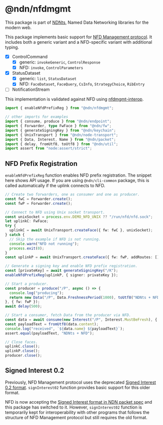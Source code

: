 # @ndn/nfdmgmt

This package is part of [NDNts](https://yoursunny.com/p/NDNts/), Named Data Networking libraries for the modern web.

This package implements basic support for [NFD Management protocol](https://redmine.named-data.net/projects/nfd/wiki/Management).
It includes both a generic variant and a NFD-specific variant with additional typing.

* [X] ControlCommand
  * [X] generic: `invokeGeneric`, `ControlResponse`
  * [X] NFD: `invoke`, `ControlParameters`
* [X] StatusDataset
  * [X] generic: `list`, `StatusDataset`
  * [X] NFD: `FaceDataset`, `FaceQuery`, `CsInfo`, `StrategyChoice`, `RibEntry`
* [ ] NotificationStream

This implementation is validated against NFD using [nfdmgmt-interop](../../integ/nfdmgmt-interop/).

```ts
import { enableNfdPrefixReg } from "@ndn/nfdmgmt";

// other imports for examples
import { consume, produce } from "@ndn/endpoint";
import { Forwarder, type FwFace } from "@ndn/fw";
import { generateSigningKey } from "@ndn/keychain";
import { UnixTransport } from "@ndn/node-transport";
import { Data, Interest, Name } from "@ndn/packet";
import { delay, fromUtf8, toUtf8 } from "@ndn/util";
import assert from "node:assert/strict";
```

## NFD Prefix Registration

`enableNfdPrefixReg` function enables NFD prefix registration.
The snippet here shows API usage.
If you are using `@ndn/cli-common` package, this is called automatically if the uplink connects to NFD.

```ts
// Create two forwarders, one as consumer and one as producer.
const fwC = Forwarder.create();
const fwP = Forwarder.create();

// Connect to NFD using Unix socket transport.
const unixSocket = process.env.DEMO_NFD_UNIX ?? "/run/nfd/nfd.sock";
let uplinkC: FwFace;
try {
  uplinkC = await UnixTransport.createFace({ fw: fwC }, unixSocket);
} catch {
  // Skip the example if NFD is not running.
  console.warn("NFD not running");
  process.exit(0);
}
const uplinkP = await UnixTransport.createFace({ fw: fwP, addRoutes: [] }, unixSocket);

// Generate a signing key and enable NFD prefix registration.
const [privateKey] = await generateSigningKey("/K");
enableNfdPrefixReg(uplinkP, { signer: privateKey });

// Start a producer.
const producer = produce("/P", async () => {
  console.log("producing");
  return new Data("/P", Data.FreshnessPeriod(1000), toUtf8("NDNts + NFD"));
}, { fw: fwP });
await delay(500);

// Start a consumer, fetch Data from the producer via NFD.
const data = await consume(new Interest("/P", Interest.MustBeFresh), { fw: fwC });
const payloadText = fromUtf8(data.content);
console.log("received", `${data.name} ${payloadText}`);
assert.equal(payloadText, "NDNts + NFD");

// Close faces.
uplinkC.close();
uplinkP.close();
producer.close();
```

## Signed Interest 0.2

Previously, NFD Management protocol uses the deprecated [Signed Interest 0.2 format](https://docs.named-data.net/ndn-cxx/0.8.0/specs/signed-interest.html).
`signInterest02` function provides basic support for this older format.

NFD is now accepting the [Signed Interest format in NDN packet spec](https://docs.named-data.net/NDN-packet-spec/0.3/signed-interest.html) and this package has switched to it.
However, `signInterest02` function is temporarily kept for interoperability with other programs that follows the structure of NFD Management protocol but still requires the old format.

